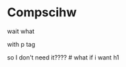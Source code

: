 # Compscihw
<html>
  <head>
    
  </head>

  <body>
    wait what
    <p>with p tag</p>
    so I don't need it????
    # what if i want h1
  </body>
</html>

